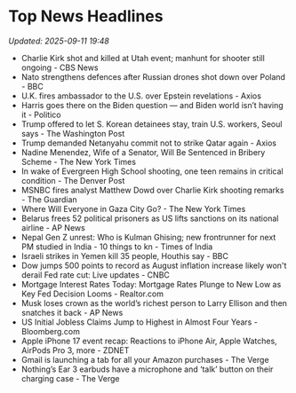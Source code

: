 # Top News Headlines

_Updated: 2025-09-11 19:48_

- Charlie Kirk shot and killed at Utah event; manhunt for shooter still ongoing - CBS News
- Nato strengthens defences after Russian drones shot down over Poland - BBC
- U.K. fires ambassador to the U.S. over Epstein revelations - Axios
- Harris goes there on the Biden question — and Biden world isn’t having it - Politico
- Trump offered to let S. Korean detainees stay, train U.S. workers, Seoul says - The Washington Post
- Trump demanded Netanyahu commit not to strike Qatar again - Axios
- Nadine Menendez, Wife of a Senator, Will Be Sentenced in Bribery Scheme - The New York Times
- In wake of Evergreen High School shooting, one teen remains in critical condition - The Denver Post
- MSNBC fires analyst Matthew Dowd over Charlie Kirk shooting remarks - The Guardian
- Where Will Everyone in Gaza City Go? - The New York Times
- Belarus frees 52 political prisoners as US lifts sanctions on its national airline - AP News
- Nepal Gen Z unrest: Who is Kulman Ghising; new frontrunner for next PM studied in India - 10 things to kn - Times of India
- Israeli strikes in Yemen kill 35 people, Houthis say - BBC
- Dow jumps 500 points to record as August inflation increase likely won't derail Fed rate cut: Live updates - CNBC
- Mortgage Interest Rates Today: Mortgage Rates Plunge to New Low as Key Fed Decision Looms - Realtor.com
- Musk loses crown as the world’s richest person to Larry Ellison and then snatches it back - AP News
- US Initial Jobless Claims Jump to Highest in Almost Four Years - Bloomberg.com
- Apple iPhone 17 event recap: Reactions to iPhone Air, Apple Watches, AirPods Pro 3, more - ZDNET
- Gmail is launching a tab for all your Amazon purchases - The Verge
- Nothing’s Ear 3 earbuds have a microphone and ‘talk’ button on their charging case - The Verge